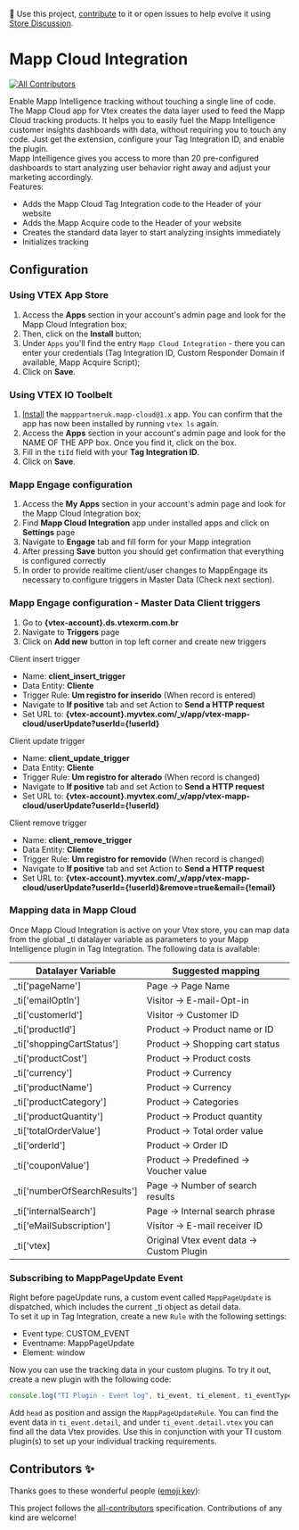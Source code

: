 📢 Use this project, [contribute](https://github.com/vtex-apps/mapp-cloud) to it or open issues to help evolve it using [Store Discussion](https://github.com/vtex-apps/store-discussion).

# Mapp Cloud Integration

<!-- DOCS-IGNORE:start -->
<!-- ALL-CONTRIBUTORS-BADGE:START - Do not remove or modify this section -->
[![All Contributors](https://img.shields.io/badge/all_contributors-0-orange.svg?style=flat-square)](#contributors-)
<!-- ALL-CONTRIBUTORS-BADGE:END -->
<!-- DOCS-IGNORE:end -->

Enable Mapp Intelligence tracking without touching a single line of code.  
The Mapp Cloud app for Vtex creates the data layer used to feed the Mapp Cloud tracking products. It helps you to easily fuel the Mapp Intelligence customer insights dashboards with data, without requiring you to touch any code. Just get the extension, configure your Tag Integration ID, and enable the plugin.  
Mapp Intelligence gives you access to more than 20 pre-configured dashboards to start analyzing user behavior right away and adjust your marketing accordingly.  
Features:  
- Adds the Mapp Cloud Tag Integration code to the Header of your website
- Adds the Mapp Acquire code to the Header of your website
- Creates the standard data layer to start analyzing insights immediately
- Initializes tracking


## Configuration

### Using VTEX App Store

1. Access the **Apps** section in your account's admin page and look for the Mapp Cloud Integration box;
2. Then, click on the **Install** button;
3. Under `Apps` you'll find the entry `Mapp Cloud Integration` - there you can enter your credentials (Tag Integration ID, Custom Responder Domain if available, Mapp Acquire Script);
4. Click on **Save**.

### Using VTEX IO Toolbelt

1. [Install](https://vtex.io/docs/recipes/development/installing-an-app/) the `mapppartneruk.mapp-cloud@1.x` app. You can confirm that the app has now been installed by running `vtex ls` again. 
2. Access the **Apps** section in your account's admin page and look for the NAME OF THE APP box. Once you find it, click on the box.
3. Fill in the `tiId` field with your **Tag Integration ID**.
4. Click on **Save**.

### Mapp Engage configuration

1. Access the **My Apps** section in your account's admin page and look for the Mapp Cloud Integration box;
2. Find **Mapp Cloud Integration** app under installed apps and click on **Settings** page
3. Navigate to **Engage** tab and fill form for your Mapp integration
4. After pressing **Save** button you should get confirmation that everything is configured correctly
5. In order to provide realtime client/user changes to MappEngage its necessary to configure triggers in Master Data (Check next section).

### Mapp Engage configuration - Master Data Client triggers

1. Go to  **{vtex-account}.ds.vtexcrm.com.br**
2. Navigate to **Triggers** page
3. Click on **Add new** button in top left corner and create new triggers

Client insert trigger
- Name: **client_insert_trigger**
- Data Entity: **Cliente**
- Trigger Rule: **Um registro for inserido** (When record is entered)
- Navigate to **If positive** tab and set Action to **Send a HTTP request**
- Set URL to: **{vtex-account}.myvtex.com/_v/app/vtex-mapp-cloud/userUpdate?userId={!userId}**

Client update trigger
- Name: **client_update_trigger**
- Data Entity: **Cliente**
- Trigger Rule: **Um registro for alterado** (When record is changed)
- Navigate to **If positive** tab and set Action to **Send a HTTP request**
- Set URL to: **{vtex-account}.myvtex.com/_v/app/vtex-mapp-cloud/userUpdate?userId={!userId}**

Client remove trigger
- Name: **client_remove_trigger**
- Data Entity: **Cliente**
- Trigger Rule: **Um registro for removido** (When record is changed)
- Navigate to **If positive** tab and set Action to **Send a HTTP request**
- Set URL to: **{vtex-account}.myvtex.com/_v/app/vtex-mapp-cloud/userUpdate?userId={!userId}&remove=true&email={!email}**

### Mapping data in Mapp Cloud
Once Mapp Cloud Integration is active on your Vtex store, you can map data from the global _ti datalayer variable as parameters to your Mapp Intelligence plugin in Tag Integration.
The following data is available:  

|Datalayer Variable     |Suggested mapping      |
|---|---|
|_ti['pageName']        |   Page &#8594; Page Name            |
|_ti['emailOptIn']      |   Visitor &#8594; E-mail-Opt-in   |
|_ti['customerId']      |   Visitor &#8594; Customer ID         |
|_ti['productId']       |   Product &#8594; Product name or ID          |
|_ti['shoppingCartStatus']   | Product &#8594; Shopping cart status   |
|_ti['productCost']   | Product &#8594; Product costs  |
|_ti['currency']   |  Product &#8594; Currency |
| _ti['productName']  | Product &#8594; Currency  |
| _ti['productCategory']  | Product &#8594; Categories   |
| _ti['productQuantity']  | Product &#8594; Product quantity  |
| _ti['totalOrderValue']  | Product &#8594; Total order value  |
| _ti['orderId']  | Product &#8594; Order ID  |
| _ti['couponValue']  |Product &#8594; Predefined &#8594; Voucher value    |
| _ti['numberOfSearchResults']  | Page &#8594; Number of search results  |
| _ti['internalSearch']  | Page &#8594; Internal search phrase |
| _ti['eMailSubscription'] | Visitor &#8594; E-mail receiver ID |
| _ti['vtex] | Original Vtex event data &#8594; Custom Plugin |

### Subscribing to MappPageUpdate Event 
Right before pageUpdate runs, a custom event called `MappPageUpdate` is dispatched, which includes the current _ti object as detail data.  
To set it up in Tag Integration, create a new `Rule` with the following settings:
- Event type: CUSTOM_EVENT
- Eventname: MappPageUpdate
- Element: window

Now you can use the tracking data in your custom plugins.
To try it out, create a new plugin with the following code:
```javascript
console.log("TI Plugin - Event log", ti_event, ti_element, ti_eventType, ti_eventCounter);
```
Add `head` as position and assign the `MappPageUpdateRule`.
You can find the event data in `ti_event.detail`, and under `ti_event.detail.vtex` you can find all the data Vtex provides. Use this in conjunction with your TI custom plugin(s) to set up your individual tracking requirements.


<!-- DOCS-IGNORE:start -->
## Contributors ✨

Thanks goes to these wonderful people ([emoji key](https://allcontributors.org/docs/en/emoji-key)):

<!-- ALL-CONTRIBUTORS-LIST:START - Do not remove or modify this section -->
<!-- prettier-ignore-start -->
<!-- markdownlint-disable -->
<!-- markdownlint-enable -->
<!-- prettier-ignore-end -->
<!-- ALL-CONTRIBUTORS-LIST:END -->

This project follows the [all-contributors](https://github.com/all-contributors/all-contributors) specification. Contributions of any kind are welcome!
<!-- DOCS-IGNORE:end -->
